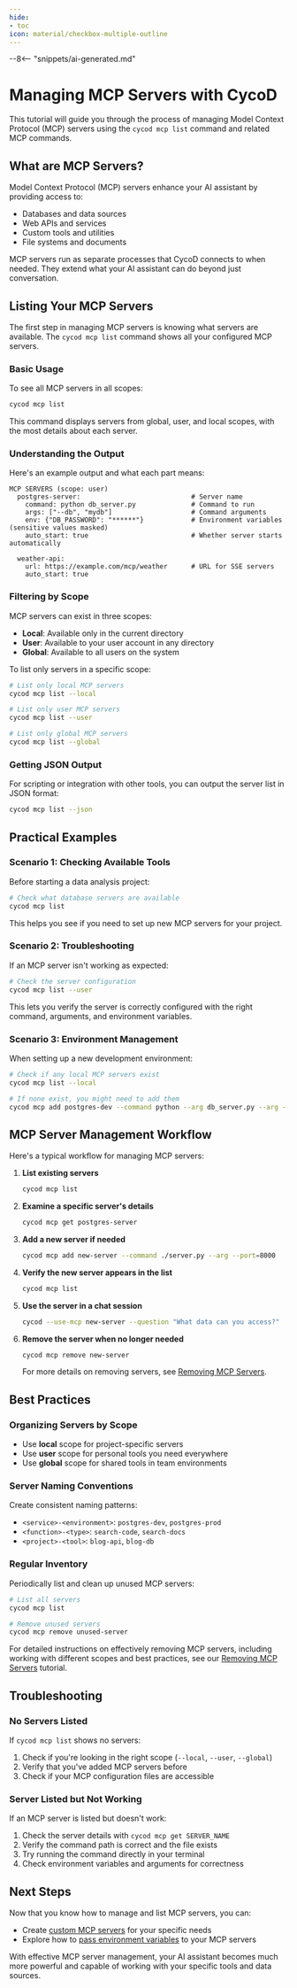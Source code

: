 ```yaml
---
hide:
- toc
icon: material/checkbox-multiple-outline
---
```


--8<-- "snippets/ai-generated.md"

# Managing MCP Servers with CycoD

This tutorial will guide you through the process of managing Model Context Protocol (MCP) servers using the `cycod mcp list` command and related MCP commands.

## What are MCP Servers?

Model Context Protocol (MCP) servers enhance your AI assistant by providing access to:

- Databases and data sources
- Web APIs and services
- Custom tools and utilities
- File systems and documents

MCP servers run as separate processes that CycoD connects to when needed. They extend what your AI assistant can do beyond just conversation.

## Listing Your MCP Servers

The first step in managing MCP servers is knowing what servers are available. The `cycod mcp list` command shows all your configured MCP servers.

### Basic Usage

To see all MCP servers in all scopes:

```bash
cycod mcp list
```

This command displays servers from global, user, and local scopes, with the most details about each server.

### Understanding the Output

Here's an example output and what each part means:

```
MCP SERVERS (scope: user)
  postgres-server:                            # Server name
    command: python db_server.py              # Command to run
    args: ["--db", "mydb"]                    # Command arguments
    env: {"DB_PASSWORD": "******"}            # Environment variables (sensitive values masked)
    auto_start: true                          # Whether server starts automatically

  weather-api:
    url: https://example.com/mcp/weather      # URL for SSE servers
    auto_start: true
```

### Filtering by Scope

MCP servers can exist in three scopes:

- **Local**: Available only in the current directory
- **User**: Available to your user account in any directory
- **Global**: Available to all users on the system

To list only servers in a specific scope:

```bash
# List only local MCP servers
cycod mcp list --local

# List only user MCP servers
cycod mcp list --user

# List only global MCP servers
cycod mcp list --global
```

### Getting JSON Output

For scripting or integration with other tools, you can output the server list in JSON format:

```bash
cycod mcp list --json
```

## Practical Examples

### Scenario 1: Checking Available Tools

Before starting a data analysis project:

```bash
# Check what database servers are available
cycod mcp list
```

This helps you see if you need to set up new MCP servers for your project.

### Scenario 2: Troubleshooting

If an MCP server isn't working as expected:

```bash
# Check the server configuration
cycod mcp list --user
```

This lets you verify the server is correctly configured with the right command, arguments, and environment variables.

### Scenario 3: Environment Management

When setting up a new development environment:

```bash
# Check if any local MCP servers exist
cycod mcp list --local

# If none exist, you might need to add them
cycod mcp add postgres-dev --command python --arg db_server.py --arg --db=dev
```

## MCP Server Management Workflow

Here's a typical workflow for managing MCP servers:

1. **List existing servers**
   ```bash
   cycod mcp list
   ```

2. **Examine a specific server's details**
   ```bash
   cycod mcp get postgres-server
   ```

3. **Add a new server if needed**
   ```bash
   cycod mcp add new-server --command ./server.py --arg --port=8000
   ```

4. **Verify the new server appears in the list**
   ```bash
   cycod mcp list
   ```

5. **Use the server in a chat session**
   ```bash
   cycod --use-mcp new-server --question "What data can you access?"
   ```

6. **Remove the server when no longer needed**
   ```bash
   cycod mcp remove new-server
   ```
   
   For more details on removing servers, see [Removing MCP Servers](removing-mcp-servers.md).

## Best Practices

### Organizing Servers by Scope

- Use **local** scope for project-specific servers
- Use **user** scope for personal tools you need everywhere
- Use **global** scope for shared tools in team environments

### Server Naming Conventions

Create consistent naming patterns:

- `<service>-<environment>`: `postgres-dev`, `postgres-prod`
- `<function>-<type>`: `search-code`, `search-docs`
- `<project>-<tool>`: `blog-api`, `blog-db`

### Regular Inventory

Periodically list and clean up unused MCP servers:

```bash
# List all servers
cycod mcp list

# Remove unused servers
cycod mcp remove unused-server
```

For detailed instructions on effectively removing MCP servers, including working with different scopes and best practices, see our [Removing MCP Servers](removing-mcp-servers.md) tutorial.

## Troubleshooting

### No Servers Listed

If `cycod mcp list` shows no servers:

1. Check if you're looking in the right scope (`--local`, `--user`, `--global`)
2. Verify that you've added MCP servers before
3. Check if your MCP configuration files are accessible

### Server Listed but Not Working

If an MCP server is listed but doesn't work:

1. Check the server details with `cycod mcp get SERVER_NAME`
2. Verify the command path is correct and the file exists
3. Try running the command directly in your terminal
4. Check environment variables and arguments for correctness

## Next Steps

Now that you know how to manage and list MCP servers, you can:

- Create [custom MCP servers](../advanced/mcp.md) for your specific needs
- Explore how to [pass environment variables](env-variables-mcp.md) to your MCP servers

With effective MCP server management, your AI assistant becomes much more powerful and capable of working with your specific tools and data sources.